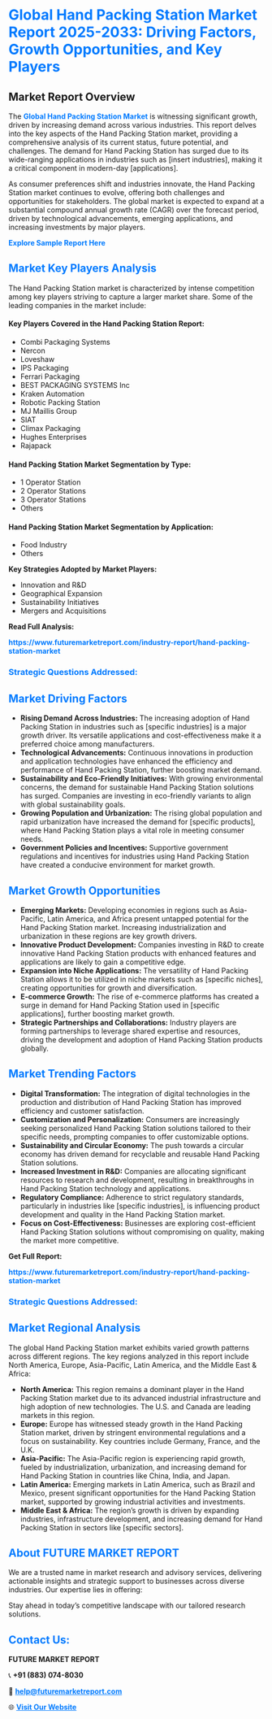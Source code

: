 <h1 style="color: #007BFF;">Global Hand Packing Station Market Report 2025-2033: Driving Factors, Growth Opportunities, and Key Players</h1>

<section id="overview">
<h2>Market Report Overview</h2>
<p>The <a href="https://www.futuremarketreport.com/industry-report/hand-packing-station-market" style="color: #007BFF; text-decoration: none;"><strong>Global Hand Packing Station Market</strong></a> is witnessing significant growth, driven by increasing demand across various industries. This report delves into the key aspects of the Hand Packing Station market, providing a comprehensive analysis of its current status, future potential, and challenges. The demand for Hand Packing Station has surged due to its wide-ranging applications in industries such as [insert industries], making it a critical component in modern-day [applications].</p>
<p>As consumer preferences shift and industries innovate, the Hand Packing Station market continues to evolve, offering both challenges and opportunities for stakeholders. The global market is expected to expand at a substantial compound annual growth rate (CAGR) over the forecast period, driven by technological advancements, emerging applications, and increasing investments by major players.</p>
</section>

<section id="overview">
<p><a href="https://www.futuremarketreport.com/request-sample/reportId=56053" style="color: #007BFF; text-decoration: none;"><strong>Explore Sample Report Here</strong></a></p>
</section>

<section id="key-players">
<h2 style="color: #007BFF;">Market Key Players Analysis</h2>
<p>The Hand Packing Station market is characterized by intense competition among key players striving to capture a larger market share. Some of the leading companies in the market include:</p>
<h4>Key Players Covered in the Hand Packing Station Report:</h4>
<ul><li>Combi Packaging Systems</li><li>Nercon</li><li>Loveshaw</li><li>IPS Packaging</li><li>Ferrari Packaging</li><li>BEST PACKAGING SYSTEMS Inc</li><li>Kraken Automation</li><li>Robotic Packing Station</li><li>MJ Maillis Group</li><li>SIAT</li><li>Climax Packaging</li><li>Hughes Enterprises</li><li>Rajapack</li></ul>
<h4>Hand Packing Station Market Segmentation by Type:</h4>
<ul><li>1 Operator Station</li><li>2 Operator Stations</li><li>3 Operator Stations</li><li>Others</li></ul>

<h4>Hand Packing Station Market Segmentation by Application:</h4>
<ul><li>Food Industry</li><li>Others</li></ul>
<p><strong>Key Strategies Adopted by Market Players:</strong></p>
<ul>
<li>Innovation and R&D</li>
<li>Geographical Expansion</li>
<li>Sustainability Initiatives</li>
<li>Mergers and Acquisitions</li>
</ul>
</section>

<section>
<p><strong>Read Full Analysis: </strong></p><a href="https://www.futuremarketreport.com/industry-report/hand-packing-station-market" style="color: #007BFF; text-decoration: none;"><strong>https://www.futuremarketreport.com/industry-report/hand-packing-station-market</strong></a>
<h3 style="color: #007BFF;">Strategic Questions Addressed:</h3>
</section>

<section id="driving-factors">
<h2 style="color: #007BFF;">Market Driving Factors</h2>
<ul>
<li><strong>Rising Demand Across Industries:</strong> The increasing adoption of Hand Packing Station in industries such as [specific industries] is a major growth driver. Its versatile applications and cost-effectiveness make it a preferred choice among manufacturers.</li>
<li><strong>Technological Advancements:</strong> Continuous innovations in production and application technologies have enhanced the efficiency and performance of Hand Packing Station, further boosting market demand.</li>
<li><strong>Sustainability and Eco-Friendly Initiatives:</strong> With growing environmental concerns, the demand for sustainable Hand Packing Station solutions has surged. Companies are investing in eco-friendly variants to align with global sustainability goals.</li>
<li><strong>Growing Population and Urbanization:</strong> The rising global population and rapid urbanization have increased the demand for [specific products], where Hand Packing Station plays a vital role in meeting consumer needs.</li>
<li><strong>Government Policies and Incentives:</strong> Supportive government regulations and incentives for industries using Hand Packing Station have created a conducive environment for market growth.</li>
</ul>
</section>

<section id="growth-opportunities">
<h2 style="color: #007BFF;">Market Growth Opportunities</h2>
<ul>
<li><strong>Emerging Markets:</strong> Developing economies in regions such as Asia-Pacific, Latin America, and Africa present untapped potential for the Hand Packing Station market. Increasing industrialization and urbanization in these regions are key growth drivers.</li>
<li><strong>Innovative Product Development:</strong> Companies investing in R&D to create innovative Hand Packing Station products with enhanced features and applications are likely to gain a competitive edge.</li>
<li><strong>Expansion into Niche Applications:</strong> The versatility of Hand Packing Station allows it to be utilized in niche markets such as [specific niches], creating opportunities for growth and diversification.</li>
<li><strong>E-commerce Growth:</strong> The rise of e-commerce platforms has created a surge in demand for Hand Packing Station used in [specific applications], further boosting market growth.</li>
<li><strong>Strategic Partnerships and Collaborations:</strong> Industry players are forming partnerships to leverage shared expertise and resources, driving the development and adoption of Hand Packing Station products globally.</li>
</ul>
</section>

<section id="trending-factors">
<h2 style="color: #007BFF;">Market Trending Factors</h2>
<ul>
<li><strong>Digital Transformation:</strong> The integration of digital technologies in the production and distribution of Hand Packing Station has improved efficiency and customer satisfaction.</li>
<li><strong>Customization and Personalization:</strong> Consumers are increasingly seeking personalized Hand Packing Station solutions tailored to their specific needs, prompting companies to offer customizable options.</li>
<li><strong>Sustainability and Circular Economy:</strong> The push towards a circular economy has driven demand for recyclable and reusable Hand Packing Station solutions.</li>
<li><strong>Increased Investment in R&D:</strong> Companies are allocating significant resources to research and development, resulting in breakthroughs in Hand Packing Station technology and applications.</li>
<li><strong>Regulatory Compliance:</strong> Adherence to strict regulatory standards, particularly in industries like [specific industries], is influencing product development and quality in the Hand Packing Station market.</li>
<li><strong>Focus on Cost-Effectiveness:</strong> Businesses are exploring cost-efficient Hand Packing Station solutions without compromising on quality, making the market more competitive.</li>
</ul>
</section>

<section>
<p><strong>Get Full Report: </strong></p><a href="https://www.futuremarketreport.com/industry-report/hand-packing-station-market" style="color: #007BFF; text-decoration: none;"><strong>https://www.futuremarketreport.com/industry-report/hand-packing-station-market</strong></a>
<h3 style="color: #007BFF;">Strategic Questions Addressed:</h3>
</section>


<section id="regional-analysis">
<h2 style="color: #007BFF;">Market Regional Analysis</h2>
<p>The global Hand Packing Station market exhibits varied growth patterns across different regions. The key regions analyzed in this report include North America, Europe, Asia-Pacific, Latin America, and the Middle East & Africa:</p>
<ul>
<li><strong>North America:</strong> This region remains a dominant player in the Hand Packing Station market due to its advanced industrial infrastructure and high adoption of new technologies. The U.S. and Canada are leading markets in this region.</li>
<li><strong>Europe:</strong> Europe has witnessed steady growth in the Hand Packing Station market, driven by stringent environmental regulations and a focus on sustainability. Key countries include Germany, France, and the U.K.</li>
<li><strong>Asia-Pacific:</strong> The Asia-Pacific region is experiencing rapid growth, fueled by industrialization, urbanization, and increasing demand for Hand Packing Station in countries like China, India, and Japan.</li>
<li><strong>Latin America:</strong> Emerging markets in Latin America, such as Brazil and Mexico, present significant opportunities for the Hand Packing Station market, supported by growing industrial activities and investments.</li>
<li><strong>Middle East & Africa:</strong> The region’s growth is driven by expanding industries, infrastructure development, and increasing demand for Hand Packing Station in sectors like [specific sectors].</li>
</ul>
</section>

<footer>
<h2 style="color: #007BFF;">About FUTURE MARKET REPORT</h2>
<p>We are a trusted name in market research and advisory services, delivering actionable insights and strategic support to businesses across diverse industries. Our expertise lies in offering:</p>

<p>Stay ahead in today’s competitive landscape with our tailored research solutions.</p>

<h2 style="color: #007BFF;">Contact Us:</h2>
<p><strong>FUTURE MARKET REPORT</strong></p>
<p>📞 <strong>+91 (883) 074-8030</strong></p>
<p>📧 <strong><a href="mailto:help@futuremarketreport.com" style="color: #007BFF;">help@futuremarketreport.com</a></strong></p>
<p>🌐 <strong><a href="https://www.futuremarketreport.com/" style="color: #007BFF;">Visit Our Website</a></strong></p>
</footer>
